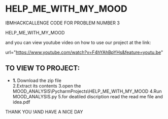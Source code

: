 # HELP_ME_WITH_MY_MOOD
IBMHACKCALLENGE CODE FOR PROBLEM NUMBER 3

HELP_ME_WITH_MY_MOOD

and you can view youtube video on how to use our project at the link:

url="https://www.youtube.com/watch?v=F4hYAhBpYHs&feature=youtu.be"




## TO VIEW TO PROJECT:
<ul>

  <li><b>1. </b>Download the zip file</li>
  2.Extract its contents
  3.open the MOOD_ANALYSIS\PycharmProjects\HELP_ME_WITH_MY_MOOD
  4.Run MOOD_ANALYSIS.py
  5.for deatiled discription read the read me file and idea.pdf
  
  </ul>


THANK YOU !AND HAVE A NICE DAY
